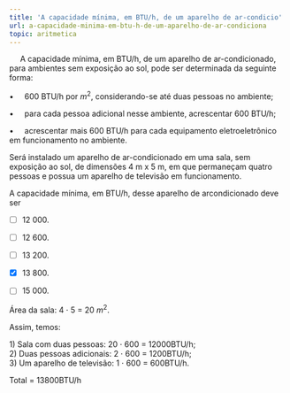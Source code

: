 ```yaml
---
title: 'A capacidade mínima, em BTU/h, de um aparelho de ar-condicio'
url: a-capacidade-minima-em-btu-h-de-um-aparelho-de-ar-condiciona
topic: aritmetica
---
```



     A capacidade mínima, em BTU/h, de um aparelho de ar-condicionado, para ambientes sem exposição ao sol, pode ser determinada da seguinte forma:

•     600 BTU/h por $m^2$, considerando-se até duas pessoas no ambiente;

•     para cada pessoa adicional nesse ambiente, acrescentar 600 BTU/h;

•     acrescentar mais 600 BTU/h para cada equipamento eletroeletrônico em funcionamento no ambiente.

Será instalado um aparelho de ar-condicionado em uma sala, sem exposição ao sol, de dimensões 4 m x 5 m, em que permaneçam quatro pessoas e possua um aparelho de televisão em funcionamento.

A capacidade mínima, em BTU/h, desse aparelho de arcondicionado deve ser



- [ ] 12 000.
- [ ] 12 600.
- [ ] 13 200.
- [x] 13 800.
- [ ] 15 000.


Área da sala: 4 ⋅ 5 = 20 $m^2$.

Assim, temos:

1\) Sala com duas pessoas: 20 ⋅ 600 = 12000BTU/h;\
2\) Duas pessoas adicionais: 2 ⋅ 600 = 1200BTU/h;\
3\) Um aparelho de televisão: 1 ⋅ 600 = 600BTU/h.

Total = 13800BTU/h
